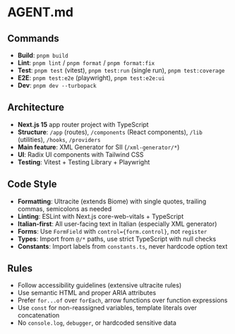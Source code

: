 # AGENT.md

## Commands
- **Build**: `pnpm build`
- **Lint**: `pnpm lint` / `pnpm format` / `pnpm format:fix`
- **Test**: `pnpm test` (vitest), `pnpm test:run` (single run), `pnpm test:coverage`
- **E2E**: `pnpm test:e2e` (playwright), `pnpm test:e2e:ui`
- **Dev**: `pnpm dev --turbopack`

## Architecture
- **Next.js 15** app router project with TypeScript
- **Structure**: `/app` (routes), `/components` (React components), `/lib` (utilities), `/hooks`, `/providers`
- **Main feature**: XML Generator for SII (`/xml-generator/*`)
- **UI**: Radix UI components with Tailwind CSS
- **Testing**: Vitest + Testing Library + Playwright

## Code Style
- **Formatting**: Ultracite (extends Biome) with single quotes, trailing commas, semicolons as needed
- **Linting**: ESLint with Next.js core-web-vitals + TypeScript
- **Italian-first**: All user-facing text in Italian (especially XML generator)
- **Forms**: Use `FormField` with `control={form.control}`, not `register`
- **Types**: Import from `@/*` paths, use strict TypeScript with null checks
- **Constants**: Import labels from `constants.ts`, never hardcode option text

## Rules
- Follow accessibility guidelines (extensive ultracite rules)
- Use semantic HTML and proper ARIA attributes
- Prefer `for...of` over `forEach`, arrow functions over function expressions
- Use `const` for non-reassigned variables, template literals over concatenation
- No `console.log`, `debugger`, or hardcoded sensitive data
